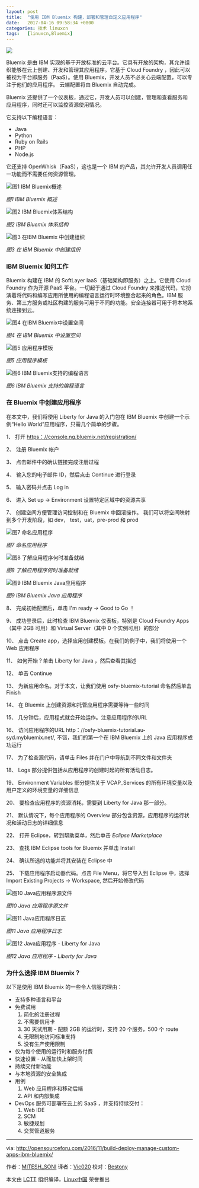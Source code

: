 ```yaml
---
layout: post
title:	"使用 IBM Bluemix 构建，部署和管理自定义应用程序"
date:	2017-04-16 09:58:34 +0800 
categories:	技术 linuxcn 
tags:	[linuxcn,Bluemix]
---
```



![](/Asserts/Images//attachment/album/201704/16/095838zwuprp3j9buy7l2q.jpg)


Bluemix 是由 IBM 实现的基于开放标准的云平台。它具有开放的架构，其允许组织能够在云上创建、开发和管理其应用程序。它基于 Cloud Foundry ，因此可以被视为平台即服务（PaaS）。使用 Bluemix，开发人员不必关心云端配置，可以专注于他们的应用程序。 云端配置将由 Bluemix 自动完成。


Bluemix 还提供了一个仪表板，通过它，开发人员可以创建，管理和查看服务和应用程序，同时还可以监控资源使用情况。


它支持以下编程语言：


* Java
* Python
* Ruby on Rails
* PHP
* Node.js


它还支持 OpenWhisk（FaaS），这也是一个 IBM 的产品，其允许开发人员调用任一功能而不需要任何资源管理。


![图1 IBM Bluemix概述](/Asserts/Images//attachment/album/201704/16/095840jze6zv5q6v537673.jpg)


*图1 IBM Bluemix 概述*


![图2 IBM Bluemix体系结构](/Asserts/Images//attachment/album/201704/16/095841crcwxd0bmd45d4ru.jpg)


*图2 IBM Bluemix 体系结构*


![图3 在IBM Bluemix 中创建组织](/Asserts/Images//attachment/album/201704/16/095842mff7aj5yjajd26xi.jpg)


*图3 在 IBM Bluemix 中创建组织*


### IBM Bluemix 如何工作


Bluemix 构建在 IBM 的 SoftLayer IaaS（基础架构即服务）之上。它使用 Cloud Foundry 作为开源 PaaS 平台。一切起于通过 Cloud Foundry 来推送代码，它扮演着将代码和编写应用所使用的编程语言运行时环境整合起来的角色。IBM 服务、第三方服务或社区构建的服务可用于不同的功能。安全连接器可用于将本地系统连接到云。


![图4 在IBM Bluemix中设置空间](/Asserts/Images//attachment/album/201704/16/095843g3pprryrp3exxuzy.jpg)


*图4 在 IBM Bluemix 中设置空间*


![图5 应用程序模板](/Asserts/Images//attachment/album/201704/16/095844y8yvbe3oinvvq3d3.jpg)


*图5 应用程序模板*


![图6 IBM Bluemix支持的编程语言](/Asserts/Images//attachment/album/201704/16/095845i6zqbt1th7tuugtj.jpg)


*图6 IBM Bluemix 支持的编程语言*


### 在 Bluemix 中创建应用程序


在本文中，我们将使用 Liberty for Java 的入门包在 IBM Bluemix 中创建一个示例“Hello World”应用程序，只需几个简单的步骤。


1、 打开 [https：//console.ng.bluemix.net/registration/](https://console.ng.bluemix.net/registration/)


2、 注册 Bluemix 帐户


3、 点击邮件中的确认链接完成注册过程


4、 输入您的电子邮件 ID，然后点击 Continue 进行登录


5、 输入密码并点击 Log in


6、 进入 Set up -> Environment 设置特定区域中的资源共享


7、 创建空间方便管理访问控制和在 Bluemix 中回滚操作。 我们可以将空间映射到多个开发阶段，如 dev， test，uat，pre-prod 和 prod


![图7 命名应用程序](/Asserts/Images//attachment/album/201704/16/095846to43pqam31gappmo.jpg)


*图7 命名应用程序*


![图8 了解应用程序何时准备就绪](/Asserts/Images//attachment/album/201704/16/095847bo25g752bwlvlv66.jpg)


*图8 了解应用程序何时准备就绪*


![图9 IBM Bluemix Java应用程序](/Asserts/Images//attachment/album/201704/16/095847ebcbss2is28ia828.jpg)


*图9 IBM Bluemix Java 应用程序*


8、 完成初始配置后，单击 I'm ready -> Good to Go ！


9、 成功登录后，此时检查 IBM Bluemix 仪表板，特别是 Cloud Foundry Apps（其中 2GB 可用）和 Virtual Server（其中 0 个实例可用）的部分


10、 点击 Create app，选择应用创建模板。在我们的例子中，我们将使用一个 Web 应用程序


11、 如何开始？单击 Liberty for Java ，然后查看其描述


12、 单击 Continue


13、 为新应用命名。对于本文，让我们使用 osfy-bluemix-tutorial 命名然后单击 Finish


14、 在 Bluemix 上创建资源和托管应用程序需要等待一些时间


15、 几分钟后，应用程式就会开始运作。注意应用程序的URL


16、 访问应用程序的URL http：//osfy-bluemix-tutorial.au-syd.mybluemix.net/, 不错，我们的第一个在 IBM Bluemix 上的 Java 应用程序成功运行


17、 为了检查源代码，请单击 Files 并在门户中导航到不同文件和文件夹


18、 Logs 部分提供包括从应用程序的创建时起的所有活动日志。


19、 Environment Variables 部分提供关于 VCAP\_Services 的所有环境变量以及用户定义的环境变量的详细信息


20、 要检查应用程序的资源消耗，需要到 Liberty for Java 那一部分。


21、 默认情况下，每个应用程序的 Overview 部分包含资源，应用程序的运行状况和活动日志的详细信息


22、 打开 Eclipse，转到帮助菜单，然后单击 *Eclipse Marketplace*


23、 查找 IBM Eclipse tools for Bluemix 并单击 Install


24、 确认所选的功能并将其安装在 Eclipse 中


25、 下载应用程序启动器代码。点击 File Menu，将它导入到 Eclipse 中，选择 Import Existing Projects -> Workspace, 然后开始修改代码


![图10 Java应用程序源文件](/Asserts/Images//attachment/album/201704/16/095848mi4tekeet003nnew.jpg)


*图10 Java 应用程序源文件*


![图11 Java应用程序日志](/Asserts/Images//attachment/album/201704/16/095849epewtatnvdnpwpud.jpg)


*图11 Java 应用程序日志*


![图12 Java应用程序 - Liberty for Java](/Asserts/Images//attachment/album/201704/16/095850i0t11c1s0fp8wk8n.jpg)


*图12 Java 应用程序 - Liberty for Java*


### 为什么选择 IBM Bluemix？


以下是使用 IBM Bluemix 的一些令人信服的理由：


* 支持多种语言和平台
* 免费试用
	1. 简化的注册过程
	2. 不需要信用卡
	3. 30 天试用期 - 配额 2GB 的运行时，支持 20 个服务，500 个 route
	4. 无限制地访问标准支持
	5. 没有生产使用限制
* 仅为每个使用的运行时和服务付费
* 快速设置 - 从而加快上架时间
* 持续交付新功能
* 与本地资源的安全集成
* 用例
	1. Web 应用程序和移动后端
	2. API 和内部集成
* DevOps 服务可部署在云上的 SaaS ，并支持持续交付：
	1. Web IDE
	2. SCM
	3. 敏捷规划
	4. 交货管道服务




---


via: <http://opensourceforu.com/2016/11/build-deploy-manage-custom-apps-ibm-bluemix/>


作者：[MITESH\_SONI](http://opensourceforu.com/author/mitesh_soni/) 译者：[Vic020](http//www.vicyu.net) 校对：[Bestony](https://github.com/Bestony)


本文由 [LCTT](https://github.com/LCTT/TranslateProject) 组织编译，[Linux中国](https://linux.cn/) 荣誉推出
